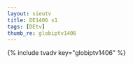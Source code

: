 ```yaml
--- 
layout: sieutv
title: DE1406 s1
tags: [DEtv]
thumb_re: globiptv1406
---
```

{% include tvadv key="globiptv1406" %} 
